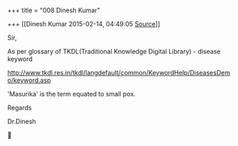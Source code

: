 +++
title = "008 Dinesh Kumar"

+++
[[Dinesh Kumar	2015-02-14, 04:49:05 [Source](https://groups.google.com/g/samskrita/c/_m7GI3Dt3tc)]]



Sir,

As per glossary of TKDL(Traditional Knowledge Digital Library) - disease keyword

  

<http://www.tkdl.res.in/tkdl/langdefault/common/KeywordHelp/DiseasesDemo/keyword.asp>  

  

'Masurika' is the term equated to small pox.

  

Regards

Dr.Dinesh

  

  

  



